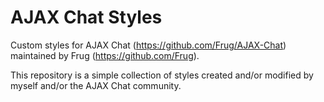 AJAX Chat Styles
================

Custom styles for AJAX Chat (https://github.com/Frug/AJAX-Chat) maintained by Frug (https://github.com/Frug). 

This repository is a simple collection of styles created and/or modified by myself and/or the AJAX Chat community.
